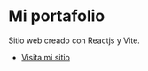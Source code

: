 # Mi portafolio

Sitio web creado con Reactjs y Vite.

- [Visita mi sitio](https://florencia-coder.github.io/portfolio/)

